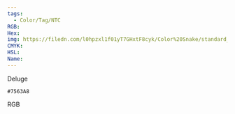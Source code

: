 ```yaml
---
tags:
  - Color/Tag/NTC
RGB:
Hex:
img: https://filedn.com/l0hpzxl1f01yT7GHxtF8cyk/Color%20Snake/standard_csv_to_svg/7563A8.svg
CMYK:
HSL:
Name:
---
```

Deluge
```palette
#7563A8
```
RGB
